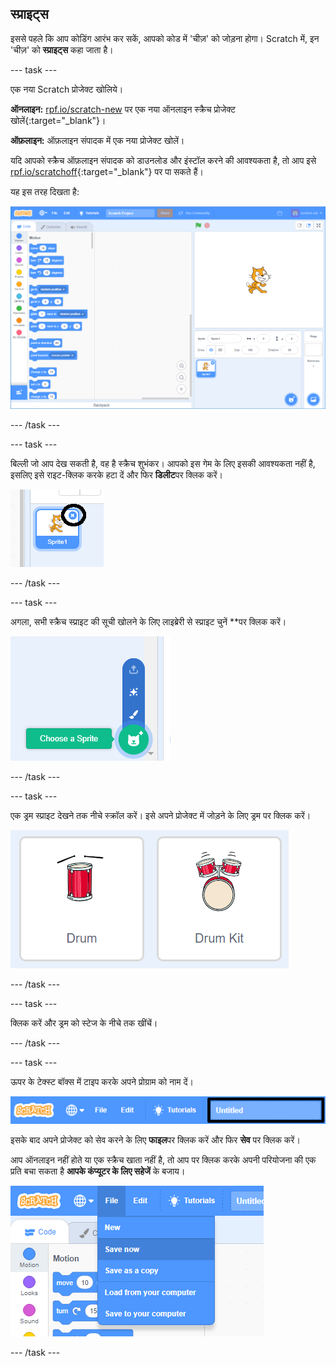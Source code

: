 ## स्प्राइट्स

इससे पहले कि आप कोडिंग आरंभ कर सकें, आपको कोड में 'चीज़' को जोड़ना होगा। Scratch में, इन 'चीज़' को **स्प्राइट्स** कहा जाता है।

\--- task \---

एक नया Scratch प्रोजेक्ट खोलिये।

**ऑनलाइन:** [rpf.io/scratch-new](http://rpf.io/scratch-new) पर एक नया ऑनलाइन स्क्रैच प्रोजेक्ट खोलें{:target="_blank"}।

**ऑफ़लाइन:** ऑफ़लाइन संपादक में एक नया प्रोजेक्ट खोलें।

यदि आपको स्क्रैच ऑफ़लाइन संपादक को डाउनलोड और इंस्टॉल करने की आवश्यकता है, तो आप इसे [rpf.io/scratchoff](http://rpf.io/scratchoff){:target="_blank"} पर पा सकते हैं।

यह इस तरह दिखता है:

![स्क्रीनशॉट](images/band-scratch.png)

\--- /task \---

\--- task \---

बिल्ली जो आप देख सकती है, वह है स्क्रैच शुभंकर। आपको इस गेम के लिए इसकी आवश्यकता नहीं है, इसलिए इसे राइट-क्लिक करके हटा दें और फिर **डिलीट**पर क्लिक करें।

![स्क्रीनशॉट](images/band-delete-annotated.png)

\--- /task \---

\--- task \---

अगला, सभी स्क्रैच स्प्राइट की सूची खोलने के लिए लाइब्रेरी</strong> से स्प्राइट चुनें **पर क्लिक करें।</p> 

![स्क्रीनशॉट](images/band-sprite-library.png)

\--- /task \---

\--- task \---

एक ड्रम स्प्राइट देखने तक नीचे स्क्रॉल करें। इसे अपने प्रोजेक्ट में जोड़ने के लिए ड्रम पर क्लिक करें।

![स्क्रीनशॉट](images/band-sprite-drum.png)

\--- /task \---

\--- task \---

क्लिक करें और ड्रम को स्टेज के नीचे तक खींचें।

\--- /task \---

\--- task \---

ऊपर के टेक्स्ट बॉक्स में टाइप करके अपने प्रोग्राम को नाम दें।

![नाम](images/band-name-annotated.png)

इसके बाद अपने प्रोजेक्ट को सेव करने के लिए **फाइल**पर क्लिक करें और फिर **सेव** पर क्लिक करें।

आप ऑनलाइन नहीं होते या एक स्क्रैच खाता नहीं है, तो आप पर क्लिक करके अपनी परियोजना की एक प्रति बचा सकता है **आपके कंप्यूटर के लिए सहेजें** के बजाय।

![स्क्रीनशॉट](images/band-save.png)

\--- /task \---